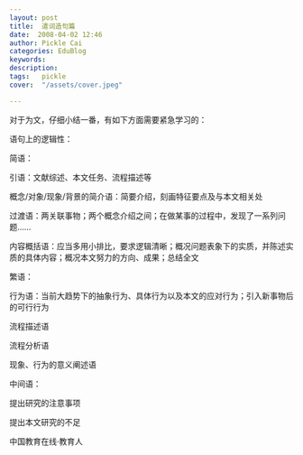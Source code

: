 ```yaml
---
layout: post  
title:  遣词造句篇  
date:  2008-04-02 12:46  
author: Pickle Cai  
categories: EduBlog  
keywords: 
description:   
tags:	pickle   
cover:  "/assets/cover.jpeg"  

---  
```

    
对于为文，仔细小结一番，有如下方面需要紧急学习的：



语句上的逻辑性：





简语：



引语：文献综述、本文任务、流程描述等

概念/对象/现象/背景的简介语：简要介绍，刻画特征要点及与本文相关处

过渡语：两关联事物；两个概念介绍之间；在做某事的过程中，发现了一系列问题……

内容概括语：应当多用小排比，要求逻辑清晰；概况问题表象下的实质，并陈述实质的具体内容；概况本文努力的方向、成果；总结全文

繁语：



行为语：当前大趋势下的抽象行为、具体行为以及本文的应对行为；引入新事物后的可行行为

流程描述语

流程分析语

现象、行为的意义阐述语

中间语：



提出研究的注意事项

提出本文研究的不足





 



		    
 中国教育在线·教育人

